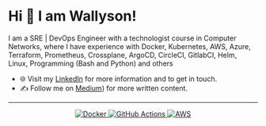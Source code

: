 
# Hi 👋 I am Wallyson! 
I am a SRE | DevOps Engineer with a technologist course in Computer Networks, where I have experience with Docker, Kubernetes, AWS, Azure, Terraform, Prometheus, Crossplane, ArgoCD, CircleCI, GitlabCI, Helm, Linux, Programming (Bash and Python) and others

- 🌐 Visit my [LinkedIn](https://www.linkedin.com/in/wallyson-romeiro/) for more information and to get in touch.
- ✍️ Follow me on [Medium](https://medium.com/@wallysonromeiro)) for more written content.

---
<p align="center">
  <a href="https://www.docker.com/" target="_blank">
    <img src="https://img.shields.io/badge/Docker-%232496ED.svg?style=flat-square&logo=docker&logoColor=white" alt="Docker">
  </a>
  <a href="https://github.com/features/actions" target="_blank">
    <img src="https://img.shields.io/badge/GitHub%20Actions-%232671E5.svg?style=flat-square&logo=github-actions&logoColor=white" alt="GitHub Actions">
  </a>
  <a href="https://aws.amazon.com/" target="_blank">
    <img src="https://img.shields.io/badge/AWS-%23FF9900.svg?style=flat-square&logo=amazon-aws&logoColor=white" alt="AWS">
  </a>
</p>
